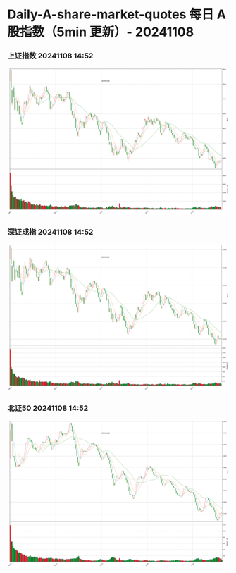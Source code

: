 
# Daily-A-share-market-quotes 每日 A 股指数（5min 更新）- 20241108

### 上证指数 20241108 14:52
![](./fig/2024/11/20241108-sh000001.png)

### 深证成指 20241108 14:52
![](./fig/2024/11/20241108-sz399001.png)

### 北证50 20241108 14:52
![](./fig/2024/11/20241108-bj899050.png)
